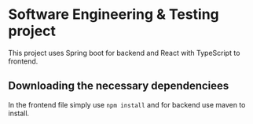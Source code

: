 # Software Engineering & Testing project

This project uses Spring boot for backend and React with TypeScript to frontend.

## Downloading the necessary dependenciees

In the frontend file simply use `npm install` and for backend use maven to install.
